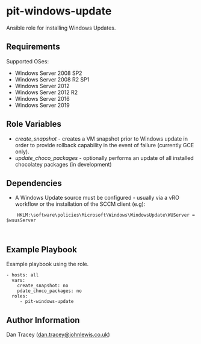 pit-windows-update
======================

Ansible role for installing Windows Updates.


Requirements
------------

Supported OSes:

- Windows Server 2008 SP2
- Windows Server 2008 R2 SP1
- Windows Server 2012
- Windows Server 2012 R2
- Windows Server 2016
- Windows Server 2019


Role Variables
--------------

* *create_snapshot* - creates a VM snapshot prior to Windows update in order to provide rollback capability in the event of failure (currently GCE only).
* *update_choco_packages* - optionally performs an update of all installed chocolatey packages (in development)


Dependencies
------------

* A Windows Update source must be configured - usually via a vRO workflow or the installation of the SCCM client (e.g):

```
    HKLM:\software\policies\Microsoft\Windows\WindowsUpdate\WUServer = $wsusServer
```
``` HKLM:\software\policies\Microsoft\Windows\WindowsUpdate\WUStatusServer = $wsusServer
```
``` HKLM:\software\policies\Microsoft\Windows\WindowsUpdate\AU\UseWUServer = 1
```




Example Playbook
----------------

Example playbook using the role.

    - hosts: all
      vars:
        create_snapshot: no
        pdate_choco_packages: no
      roles:
         - pit-windows-update


Author Information
------------------

Dan Tracey (dan.tracey@johnlewis.co.uk)